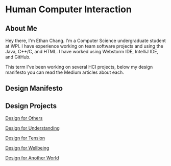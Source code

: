 # Human Computer Interaction

## About Me

Hey there, I'm Ethan Chang. I'm a Computer Science undergraduate student at WPI. I have experience working on team software projects and using the Java, C++/C, and HTML. I have worked using Webstorm IDE, IntelliJ IDE, and GitHub.

This term I've been working on several HCI projects, below my design manifesto you can read the Medium articles about each.

## Design Manifesto



## Design Projects

[Design for Others](https://medium.com/@ethanlichang/design-for-others-e0a5da8331f8)

[Design for Understanding](https://medium.com/@ethanlichang/design-for-understanding-13a33f62f6de)

[Design for Tension](https://medium.com/@ethanlichang/design-for-tension-f600c50cb125)

[Design for Wellbeing](https://medium.com/@ethanlichang/design-for-wellbeing-7f03ace03d2d)

[Design for Another World](https://medium.com/@jaredgrimm1/design-for-another-world-6c6c11c082d0)

